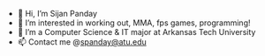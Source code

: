 - 👋 Hi, I’m Sijan Panday
- 👀 I’m interested in working out, MMA, fps games, programming!
- 🌱 I’m a Computer Science & IT major at Arkansas Tech University
- 📫 Contact me @spanday@atu.edu


